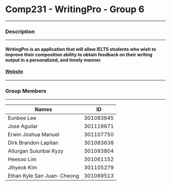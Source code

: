# Comp231 - **WritingPro** - Group 6
---
### Description
---
#### **WritingPro** is an application that will allow IELTS students who wish to improve their composition ability to obtain feedback on their writing output in a personalized, and timely manner.
#### [Website](https://writingpro.herokuapp.com/)
---
### Group Members
---
| Names | ID |
| ----- | --- |
| Eunbee Lee | 301083645 |
| Jose Aguilar | 301119671 |
| Erwin Joshua Manuel | 301107750 |
| Dirk Brandon Lapitan | 301083638 |
| Aiturgan Suiunbai Kyzy | 301093804 |
| Heesoo Lim | 301061152 |
| Jihyeok Kim | 301105279 |
| Ethan Kyle San Juan-Cheong | 301069513 |